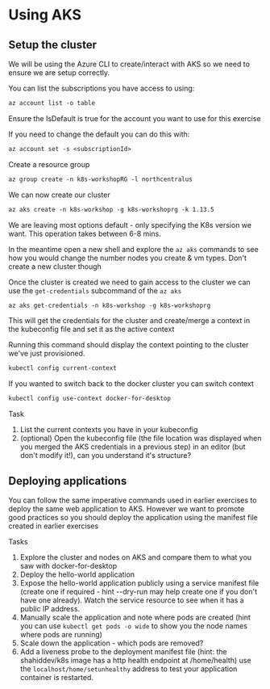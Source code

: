 # Using AKS

## Setup the cluster

We will be using the Azure CLI to create/interact with AKS so we need to ensure we are setup correctly.

You can list the subscriptions you have access to using:

```txt
az account list -o table
```

Ensure the IsDefault is true for the account you want to use for this exercise

If you need to change the default you can do this with:

```txt
az account set -s <subscriptionId>
```

Create a resource group

```txt
az group create -n k8s-workshopRG -l northcentralus
```

We can now create our cluster

```txt
az aks create -n k8s-workshop -g k8s-workshoprg -k 1.13.5
```

We are leaving most options default - only specifying the K8s version we want. This operation takes between 6-8 mins.

In the meantime open a new shell and explore the `az aks` commands to see how you would change the number nodes you create & vm types. Don't create a new cluster though

Once the cluster is created we need to gain access to the cluster we can use the `get-credentials` subcommand of the `az aks`

```txt
az aks get-credentials -n k8s-workshop -g k8s-workshoprg
```

This will get the credentials for the cluster and create/merge a context in the kubeconfig file and set it as the active context

Running this command should display the context pointing to the cluster we've just provisioned.

```txt
kubectl config current-context
```

If you wanted to switch back to the docker cluster you can switch context

```txt
kubectl config use-context docker-for-desktop
```

Task

1. List the current contexts you have in your kubeconfig
2. (optional) Open the kubeconfig file (the file location was displayed when you merged the AKS credentials in a previous step) in an editor (but don't modify it!), can you understand it's structure?

## Deploying applications

You can follow the same imperative commands used in earlier exercises to deploy the same web application to AKS. However we want to promote good practices so you should deploy the application using the manifest file created in earlier exercises

Tasks

1. Explore the cluster and nodes on AKS and compare them to what you saw with docker-for-desktop
2. Deploy the hello-world application
3. Expose the hello-world application publicly using a service manifest file (create one if required - hint --dry-run may help create one if you don't have one already). Watch the service resource to see when it has a public IP address.
4. Manually scale the application and note where pods are created (hint you can use `kubectl get pods -o wide` to show you the node names where pods are running)
5. Scale down the application - which pods are removed?
6. Add a liveness probe to the deployment manifest file (hint: the shahiddev/k8s image has a http health endpoint at /home/health) use the `localhost/home/setunhealthy` address to test your application container is restarted.
